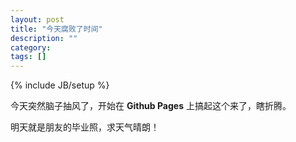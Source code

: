 ```yaml
---
layout: post
title: "今天腐败了时间"
description: ""
category: 
tags: []
---
```

{% include JB/setup %}

今天突然脑子抽风了，开始在
**Github Pages**
上搞起这个来了，瞎折腾。

明天就是朋友的毕业照，求天气晴朗！

